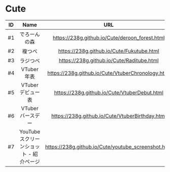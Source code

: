 # Cute

|ID|Name|URL|Release|
|:---:|:---:|:---:|:---:|
|#1|でろーんの森|https://238g.github.io/Cute/deroon_forest.html|2018/3/19|
|#2|複つべ|https://238g.github.io/Cute/Fukutube.html|2018/5/23|
|#3|ラジつべ|https://238g.github.io/Cute/Raditube.html|2018/5/23|
|#4|VTuber年表|https://238g.github.io/Cute/VtuberChronology.html|2018/6/27|
|#5|VTuberデビュー表|https://238g.github.io/Cute/VtuberDebut.html|2018/7/8|
|#6|VTuberバースデー|https://238g.github.io/Cute/VtuberBirthday.html|2018/7/8|
|#7|YouTubeスクリーンショット - 紹介ページ|https://238g.github.io/Cute/youtube_screenshot.html|2018/12/27|
